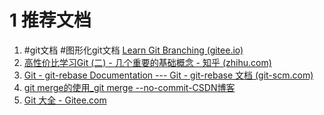 # 1 推荐文档
1. #git文档 #图形化git文档 [Learn Git Branching (gitee.io)](https://oschina.gitee.io/learn-git-branching/)
2. [高性价比学习Git (二) - 几个重要的基础概念 - 知乎 (zhihu.com)](https://zhuanlan.zhihu.com/p/558307576)
3. [Git - git-rebase Documentation --- Git - git-rebase 文档 (git-scm.com)](https://git-scm.com/docs/git-rebase)
4. [git merge的使用_git merge --no-commit-CSDN博客](https://blog.csdn.net/M__L__/article/details/89294915)
5. [Git 大全 - Gitee.com](https://gitee.com/all-about-git)